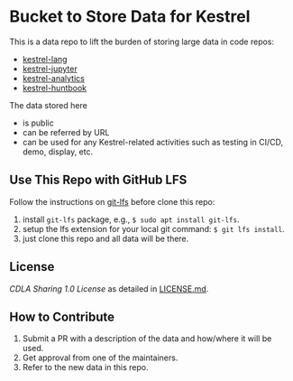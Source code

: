 # Bucket to Store Data for Kestrel

This is a data repo to lift the burden of storing large data in code repos:
- [kestrel-lang](https://github.com/opencybersecurityalliance/kestrel-lang)
- [kestrel-jupyter](https://github.com/opencybersecurityalliance/kestrel-jupyter)
- [kestrel-analytics](https://github.com/opencybersecurityalliance/kestrel-analytics)
- [kestrel-huntbook](https://github.com/opencybersecurityalliance/kestrel-huntbook)

The data stored here
- is public
- can be referred by URL
- can be used for any Kestrel-related activities such as testing in CI/CD, demo, display, etc.

## Use This Repo with GitHub LFS

Follow the instructions on [git-lfs](https://git-lfs.github.com/) before clone this repo:
1. install `git-lfs` package, e.g., `$ sudo apt install git-lfs`.
2. setup the lfs extension for your local git command: `$ git lfs install`.
3. just clone this repo and all data will be there.

## License

_CDLA Sharing 1.0 License_ as detailed in [LICENSE.md](LICENSE.md).

## How to Contribute

1. Submit a PR with a description of the data and how/where it will be used.
2. Get approval from one of the maintainers.
3. Refer to the new data in this repo.
